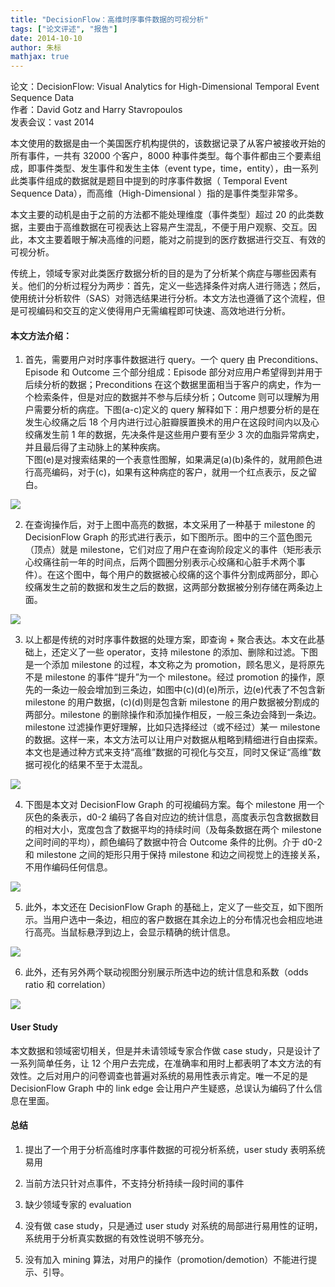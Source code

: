 ```yaml
---
title: "DecisionFlow：高维时序事件数据的可视分析"
tags: ["论文评述", "报告"]
date: 2014-10-10
author: 朱标
mathjax: true
---
```


论文：DecisionFlow: Visual Analytics for High-Dimensional Temporal Event Sequence Data  
作者：David Gotz and Harry Stavropoulos  
发表会议：vast 2014

本文使用的数据是由一个美国医疗机构提供的，该数据记录了从客户被接收开始的所有事件，一共有 32000 个客户，8000 种事件类型。每个事件都由三个要素组成，即事件类型、发生事件和发生主体（event type，time，entity），由一系列此类事件组成的数据就是题目中提到的时序事件数据（ Temporal Event Sequence Data），而高维（High-Dimensional ）指的是事件类型非常多。

本文主要的动机是由于之前的方法都不能处理维度（事件类型）超过 20 的此类数据，主要由于高维数据在可视表达上容易产生混乱，不便于用户观察、交互。因此，本文主要着眼于解决高维的问题，能对之前提到的医疗数据进行交互、有效的可视分析。

传统上，领域专家对此类医疗数据分析的目的是为了分析某个病症与哪些因素有关。他们的分析过程分为两步：首先，定义一些选择条件对病人进行筛选；然后，使用统计分析软件（SAS）对筛选结果进行分析。本文方法也遵循了这个流程，但是可视编码和交互的定义使得用户无需编程即可快速、高效地进行分析。

#### 本文方法介绍：

1. 首先，需要用户对时序事件数据进行 query。一个 query 由 Preconditions、Episode 和 Outcome 三个部分组成：Episode 部分对应用户希望得到并用于后续分析的数据；Preconditions 在这个数据里面相当于客户的病史，作为一个检索条件，但是对应的数据并不参与后续分析；Outcome 则可以理解为用户需要分析的病症。下图(a-c)定义的 query 解释如下：用户想要分析的是在发生心绞痛之后 18 个月内进行过心脏瓣膜置换术的用户在这段时间内以及心绞痛发生前 1 年的数据，先决条件是这些用户要有至少 3 次的血脂异常病史，并且最后得了主动脉上的某种疾病。  
   下图(e)是对搜索结果的一个表意性图解，如果满足(a)(b)条件的，就用颜色进行高亮编码，对于(c)，如果有这种病症的客户，就用一个红点表示，反之留白。

[![](http://www.cad.zju.edu.cn/home/vagblog/wp-content/uploads/2014/10/%E5%9B%BE%E7%89%873.png)](http://www.cad.zju.edu.cn/home/vagblog/wp-content/uploads/2014/10/%E5%9B%BE%E7%89%873.png)

2. 在查询操作后，对于上图中高亮的数据，本文采用了一种基于 milestone 的 DecisionFlow Graph 的形式进行表示，如下图所示。图中的三个蓝色图元（顶点）就是 milestone，它们对应了用户在查询阶段定义的事件（矩形表示心绞痛往前一年的时间点，后两个圆圈分别表示心绞痛和心脏手术两个事件）。在这个图中，每个用户的数据被心绞痛的这个事件分割成两部分，即心绞痛发生之前的数据和发生之后的数据，这两部分数据被分别存储在两条边上面。

[![](http://www.cad.zju.edu.cn/home/vagblog/wp-content/uploads/2014/10/%E5%9B%BE%E7%89%874.png)](http://www.cad.zju.edu.cn/home/vagblog/wp-content/uploads/2014/10/%E5%9B%BE%E7%89%874.png)

3. 以上都是传统的对时序事件数据的处理方案，即查询 + 聚合表达。本文在此基础上，还定义了一些 operator，支持 milestone 的添加、删除和过滤。下图是一个添加 milestone 的过程，本文称之为 promotion，顾名思义，是将原先不是 milestone 的事件“提升”为一个 milestone。经过 promotion 的操作，原先的一条边一般会增加到三条边，如图中(c)(d)(e)所示，边(e)代表了不包含新 milestone 的用户数据，(c)(d)则是包含新 milestone 的用户数据被分割成的两部分。milestone 的删除操作和添加操作相反，一般三条边会降到一条边。milestone 过滤操作更好理解，比如只选择经过（或不经过）某一 milestone 的数据。这样一来，本文方法可以让用户对数据从粗略到精细进行自由探索。本文也是通过种方式来支持“高维”数据的可视化与交互，同时又保证“高维”数据可视化的结果不至于太混乱。

[![](http://www.cad.zju.edu.cn/home/vagblog/wp-content/uploads/2014/10/%E5%9B%BE%E7%89%875.png)](http://www.cad.zju.edu.cn/home/vagblog/wp-content/uploads/2014/10/%E5%9B%BE%E7%89%875.png)

4. 下图是本文对 DecisionFlow Graph 的可视编码方案。每个 milestone 用一个灰色的条表示，d0-2 编码了各自对应边的统计信息，高度表示包含数据数目的相对大小，宽度包含了数据平均的持续时间（及每条数据在两个 milestone 之间时间的平均），颜色编码了数据中符合 Outcome 条件的比例。介于 d0-2 和 milestone 之间的矩形只用于保持 milestone 和边之间视觉上的连接关系，不用作编码任何信息。

[![](http://www.cad.zju.edu.cn/home/vagblog/wp-content/uploads/2014/10/6.png)](http://www.cad.zju.edu.cn/home/vagblog/wp-content/uploads/2014/10/6.png)

5. 此外，本文还在 DecisionFlow Graph 的基础上，定义了一些交互，如下图所示。当用户选中一条边，相应的客户数据在其余边上的分布情况也会相应地进行高亮。当鼠标悬浮到边上，会显示精确的统计信息。

[![](http://www.cad.zju.edu.cn/home/vagblog/wp-content/uploads/2014/10/%E5%9B%BE%E7%89%876.png)](http://www.cad.zju.edu.cn/home/vagblog/wp-content/uploads/2014/10/%E5%9B%BE%E7%89%876.png)

6. 此外，还有另外两个联动视图分别展示所选中边的统计信息和系数（odds ratio 和 correlation）

[![](http://www.cad.zju.edu.cn/home/vagblog/wp-content/uploads/2014/10/7.png)](http://www.cad.zju.edu.cn/home/vagblog/wp-content/uploads/2014/10/7.png)

#### User Study

本文数据和领域密切相关，但是并未请领域专家合作做 case study，只是设计了一系列简单任务，让 12 个用户去完成，在准确率和用时上都表明了本文方法的有效性。之后对用户的问卷调查也普遍对系统的易用性表示肯定。唯一不足的是 DecisionFlow Graph 中的 link edge 会让用户产生疑惑，总误认为编码了什么信息在里面。

#### 总结

1. 提出了一个用于分析高维时序事件数据的可视分析系统，user study 表明系统易用

2. 当前方法只针对点事件，不支持分析持续一段时间的事件

3. 缺少领域专家的 evaluation

4. 没有做 case study，只是通过 user study 对系统的局部进行易用性的证明，系统用于分析真实数据的有效性说明不够充分。

5. 没有加入 mining 算法，对用户的操作（promotion/demotion）不能进行提示、引导。
